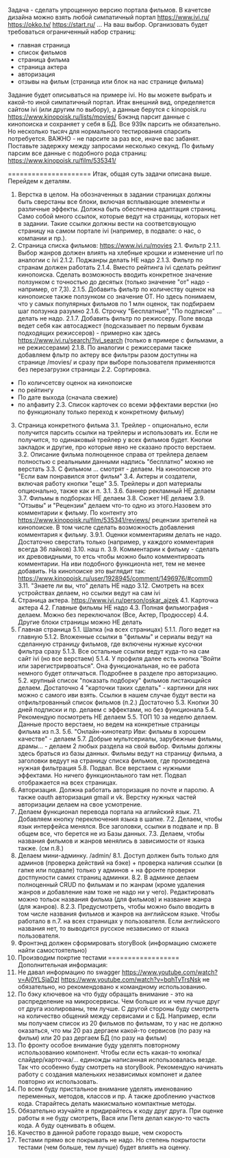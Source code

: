 
Задача - сделать упрощенную версию портала фильмов.
В качетсве дизайна можно взять любой симпатичный портал
https://www.ivi.ru/
https://okko.tv/
https://start.ru/
...
На ваш выбор.
Организовать будет требоваться ограниченный набор страниц:
- главная страница
- список фильмов
- страница фильма
- страница актера
- авторизация
- отзывы на фильм (страница или блок на нас странице фильма)


Задание будет описываться на примере ivi. Но вы можете выбрать и какой-то иной симпатичный портал.
Итак внешний вид, определяется сайтом ivi (или другим по выбору), а данные берутся с kinopoisk.ru
https://www.kinopoisk.ru/lists/movies/ 
Бэкэнд парсит данные с кинопоиска и сохраняет у себя в БД. Все 939к парсить не обязательно. Но несколько тысяч для нормального тестирования спарсить потребуется. ВАЖНО - не парсите за раз все, иначе вас забанят. Поставьте задержку между запросами несколько секунд.
По фильму парсим все данные с подобного рода страниц: https://www.kinopoisk.ru/film/535341/


=====================
Итак, общая суть задачи описана выше.
Перейдем к деталям.
1. Верстка в целом. На обозначенных в задании страницах должны быть сверстаны все блоки, включая всплывающие элементы и различные эффекты. Должна быть обеспечена адаптация страниц.
Само собой много ссылок, которые ведут на страницы, которых нет в задании. Такие ссылки должны вести на соответсвующую страницу на самом портале ivi (например, в подвале: о нас, о компании и пр.). 
2. Страница списка фильмов:
https://www.ivi.ru/movies
2.1. Фильтр
2.1.1. Выбор жанров должен влиять на хлебные крошки и изменение url по аналогии с ivi
2.1.2. Поджанры делать НЕ надо
2.1.3. Фильтр по странам должен работать
2.1.4. Вместо рейтинга ivi сделать рейтинг кинопоиска. Сделать возможность вводить конкретное значение ползунком с точностью до десятых (только значение "от" надо - например, от 7,3).
2.1.5. Добавить фильтр по количеству оценок на кинопоиске также ползунком со значение ОТ. Но здесь понимаем, что у самых популярных фильмов по 1 млн оценок, так подбираем шаг ползунка разумно
2.1.6. Строчку "Бесплатные", "По подписке" ... делать не надо.
2.1.7. Добавить фильтр по режиссеру. Поле ввода ведет себя как автосаджест (подсказывает по первым буквам подходящих режиссеров) - примерно как здесь https://www.ivi.ru/search/?ivi_search (только в примере с фильмами, а не режиссерами)
2.1.8. По аналогии с режиссерами также добавляем фльтр по актеру
все фильтры разом доступны на странице /movies/ и сразу при выборе пользователя применяются без перезагрузки страницы
2.2. Сортировка.
- По количсетсву оценок на кинопоиске
- по рейтингу
- По дате выхода (сначала свежие)
- по алфавиту
2.3. Список карточек со всеми эффектами верстки (но по функционалу только переход к конкретному фильму)
3. Страница конкретного фильма
3.1. Трейлер - опционально, если получится парсить ссылки на трейлеры и использовать их. Если не получится, то одинаковый трейлер у всех фильмов будет.
Кнопки закладок и другие, про которые явно не сказано просто верстаем.
3.2. Описание фильма полноценное справа от трейлера делаем полностью с реальными данными
надпись "бесплатно" можно не верстать
3.3. С фильмом ... смотрят - делаем. На кинопоиске это "Если вам понравился этот фильм"
3.4. Актеры и создатели, включая работу кнопки "еще"
3.5. Трейлеры и доп материалы опционально, также как и п. 3.1.
3.6. баннер рекламный НЕ делаем
3.7. Фильмы в подборках НЕ делаем
3.8. Сюжет НЕ делаем
3.9. "Отзывы" и "Рецензии" делаем что-то одно из этого.Назовем это комментарии к фильму. По контенту это https://www.kinopoisk.ru/film/535341/reviews/ рецензии зрителей на кинопоиске. В том числе сделать возможность добавления комментария к фильму.
3.9.1. Оценки комментариям делать не надо. Достаточно сверстать только (например, у каждого комментария всегда 36 лайков)
3.10. наш п. 3.9. Комментарии к фильму - сделать их древовидными, то етсь чтобы можно было комментирвоать комментарии. На иви подобного функционла нет, тем не менее добавить. На кинопоиске это выглядит так: https://www.kinopoisk.ru/user/1928945/comment/1496976/#comm0
3.11. "Знаете ли вы, что" делать НЕ надо
3.12. Смотреть на всех устройствах делаем, но ссылки ведут на сам ivi
4. Страница актера.
https://www.ivi.ru/person/oskar_ajzek
4.1. Карточка актера
4.2. Главные фильмы НЕ надо
4.3. Полная фильмография - делаем. Можно без переключалок (Все, Актер, Продюссер)
4.4. Другие блоки страницы можно НЕ делать
5. Главная страница
5.1. Шапка (на всех страницах)
5.1.1. Лого ведет на главную
5.1.2. Вложенные ссылки в "фильмы" и сериалы ведут на сделанную страницу фильмов, где включены нужные кусочки фильтра сразу
5.1.3. Все остальные ссылки ведут куда-то на сам сайт ivi (но все верстаем)
5.1.4. У профиля далее есть кнопка "Войти или зарегистрирвоаться". Она функциональная, но ее работа немного будет отличаться. Подробнее в разделе про авторизацию.
5.2. крупный список "показать подборку" фильмов листающийся делаем. Достаточно 4 "карточки таких сделать" - картинки для них можно с самого иви взять. Ссылки в нашем случае будут вести на отфильтрованный список фильмов (п.2.)
Достаточно
5.3. Кнопки 30 дней подписки и пр. делаем с эффектами, но  без функционала
5.4. Рекомендую посмотреть НЕ делаем
5.5. ТОП 10 за неделю делаем. Данные просто верстаем, но ведем на конкретные страницы фильма из п.3.
5.6. "Онлайн-кинотеатр Иви: фильмы в хорошем качестве" - делаем
5.7. Добрые мультсериалы, зарубежные фильмы, драмы... - делаем 2 любых раздела на свой выбор. Фильмы должны здесь браться из базы данных. Фильмы ведут на страницу фильма, а заголовки ведуут на страницу списка фильмов, где произведена нужная фильтрация
5.8. Подвал. Все верстаем с нужными эффектами. Но ничего функционлаьного там нет. Подвал отображается на всех страницах.
6. Авторизация. Должна работать авторизация по почте и паролю. А также oauth авторизация gmail и vk. Верстку нужных частей авторизации делаем на свое усмотрение.
7. Делаем функционал перевода портала на аглийский язык.
7.1. Добавляем кнопку переключения языка в шапке.
7.2. Делаем, чтобы язык интерфейса менялся. Все заголовки, ссылки в подвале и пр. В общем все, что берется не из Базы данных.
7.3. Делаем, чтобы названия фильмов и жанров менялись в зависимости от языка также. (см п.8.)
8. Делаем мини-админку. /admin/
8.1. Доступ должен быть только для админов (проверка действий на бэке) + проверка наличия ссылки (в гапке или подвале) только у админов + на фронте проверки достпуности самих страниц админки.
8.2. В админке делаем полноценный CRUD по фильмам и по жанрам (кроме удаления жанров и добавление нам тоже не надо ни у чего). Редактировать можно тольок названия фильма (для фильмов) и название жанра (для жанров).
8.2.3. Предусмотреть, чтобы можно было вводить в том числе названия фильмов и жанров на английском языке. Чтобы работало в п.7. на всех страницах у пользователя. Если английского названия нет, то выводится русское независимо от языка пользователя.
9. Фронтэнд должен сформировать storyBook (информацию сможете найти самостоятельно)
10. Производим покртие тестами
==================
Дополнительная информация:
1. Не давал информацию по swagger
https://www.youtube.com/watch?v=Aj0YLSjaDzI
https://www.youtube.com/watch?v=bqhTvTrsNsk
не обязательно, но рекомендовано к командному использованию.
2. По бэку ключевое на что буду обращать внимание - это на распределение на микросервисы. Чем больше их и чем лучше друг от друга изолированы, тем лучше. 
С другой стороны буду смотреть на количество общений между сервисами и с БД. Например, если мы получаем список из 20 фильмов по фильмам, то у нас не должно оказаться, что мы 20 раз дергаем какой-то сервисов (по разу на фильм) или 20 раз дергаем БД (по разу на фильм)
3. По фронту особое внимание буду уделять повторному использованию компонент.
Чтобы если есть какая-то кнопка/слайдер/карточка/... единожды написанная использовалась везде. Так что особенно буду смотреть на storyBook. Рекомендую начинать работу с создания маленьких независимых компонет и далее повторно их использовать.
4. По всем буду пристальное внимание уделять именованию переменных, методов, классов и пр. А также дроблению участков кода. Старайтесь делать макисмально компактные методы.
5. Обязательно изучайте и придирайтесь к коду друг друга. При оценке работы я не буду смотреть, Вася или Петя делал какую-то часть кода. А буду оценивать в общем.
6. Качество в данной работе гораздо выше, чем скорость
7. Тестами прямо все покрывать не надо. Но степень покрытости тестами (чем больше, тем лучше) будет влиять на оценку.
